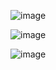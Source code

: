 ![image](https://github.com/jyotilpu/CoffeeCafe/assets/76953827/9c67751d-ef0b-44ad-874b-c325cb3034dd)

![image](https://github.com/jyotilpu/CoffeeCafe/assets/76953827/286b82f0-8a4d-4381-8887-6856a363a0ff)

![image](https://github.com/jyotilpu/CoffeeCafe/assets/76953827/881b482f-38f2-41bd-8dc7-10afb2cca613)


